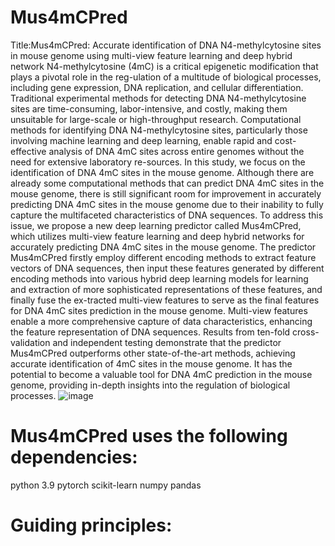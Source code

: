 # Mus4mCPred
Title:Mus4mCPred: Accurate identification of DNA N4-methylcytosine sites in mouse genome using multi-view feature learning and deep hybrid network
N4-methylcytosine (4mC) is a critical epigenetic modification that plays a pivotal role in the reg-ulation of a multitude of biological processes, including gene expression, DNA replication, and cellular differentiation. Traditional experimental methods for detecting DNA N4-methylcytosine sites are time-consuming, labor-intensive, and costly, making them unsuitable for large-scale or high-throughput research. Computational methods for identifying DNA N4-methylcytosine sites, particularly those involving machine learning and deep learning, enable rapid and cost-effective analysis of DNA 4mC sites across entire genomes without the need for extensive laboratory re-sources. In this study, we focus on the identification of DNA 4mC sites in the mouse genome. Although there are already some computational methods that can predict DNA 4mC sites in the mouse genome, there is still significant room for improvement in accurately predicting DNA 4mC sites in the mouse genome due to their inability to fully capture the multifaceted characteristics of DNA sequences. To address this issue, we propose a new deep learning predictor called Mus4mCPred, which utilizes multi-view feature learning and deep hybrid networks for accurately predicting DNA 4mC sites in the mouse genome. The predictor Mus4mCPred firstly employ different encoding methods to extract feature vectors of DNA sequences, then input these features generated by different encoding methods into various hybrid deep learning models for learning and extraction of more sophisticated representations of these features, and finally fuse the ex-tracted multi-view features to serve as the final features for DNA 4mC sites prediction in the mouse genome. Multi-view features enable a more comprehensive capture of data characteristics, enhancing the feature representation of DNA sequences. Results from ten-fold cross-validation and independent testing demonstrate that the predictor Mus4mCPred outperforms other state-of-the-art methods, achieving accurate identification of 4mC sites in the mouse genome. It has the potential to become a valuable tool for DNA 4mC prediction in the mouse genome, providing in-depth insights into the regulation of biological processes.
![image](https://github.com/afddasd/Mus4mCPred/assets/82444679/2b1c81d0-43e8-434a-853a-1f9f5580af1a)
# Mus4mCPred uses the following dependencies:
python 3.9
pytorch
scikit-learn
numpy
pandas
# Guiding principles:
